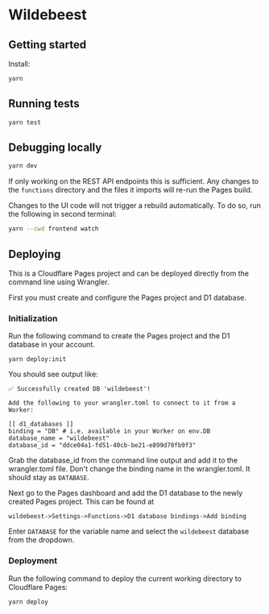 # Wildebeest

## Getting started

Install:

```sh
yarn
```

## Running tests

```sh
yarn test
```

## Debugging locally

```sh
yarn dev
```

If only working on the REST API endpoints this is sufficient.
Any changes to the `functions` directory and the files it imports will re-run the Pages build.

Changes to the UI code will not trigger a rebuild automatically.
To do so, run the following in second terminal:

```sh
yarn --cwd frontend watch
```

## Deploying

This is a Cloudflare Pages project and can be deployed directly from the command line using Wrangler.

First you must create and configure the Pages project and D1 database.

### Initialization

Run the following command to create the Pages project and the D1 database in your account.

```
yarn deploy:init
```

You should see output like:

```
✅ Successfully created DB 'wildebeest'!

Add the following to your wrangler.toml to connect to it from a Worker:

[[ d1_databases ]]
binding = "DB" # i.e. available in your Worker on env.DB
database_name = "wildebeest"
database_id = "ddce04a1-fd51-40cb-be21-e899d70fb9f3"
```

Grab the database_id from the command line output and add it to the wrangler.toml file. Don't change the binding name in the wrangler.toml. It should stay as `DATABASE`.

Next go to the Pages dashboard and add the D1 database to the newly created Pages project. This can be found at

```
wildebeest->Settings->Functions->D1 database bindings->Add binding
```

Enter `DATABASE` for the variable name and select the `wildebeest` database from the dropdown.

### Deployment

Run the following command to deploy the current working directory to Cloudflare Pages:

```
yarn deploy
```
